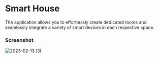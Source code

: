 # Smart House
<p>The application allows you to effortlessly create dedicated rooms and seamlessly integrate a variety of smart devices in each respective space.</p>

### Screenshot

![2023-02-13 (3)](https://user-images.githubusercontent.com/116832376/218449053-02fd0232-d2d1-44c9-9987-1af57a1799c4.png)
